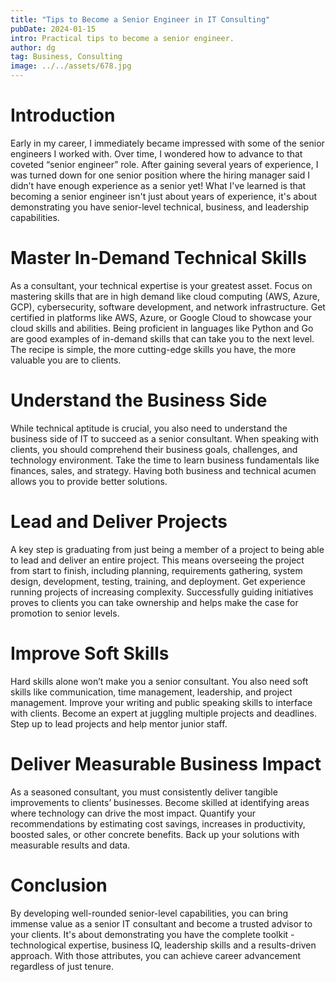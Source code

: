 ```yaml
---
title: "Tips to Become a Senior Engineer in IT Consulting"
pubDate: 2024-01-15
intro: Practical tips to become a senior engineer.
author: dg
tag: Business, Consulting
image: ../../assets/678.jpg
---
```


# Introduction

Early in my career, I immediately became impressed with some of the senior engineers I worked with. Over time, I wondered how to advance to that coveted “senior engineer” role. After gaining several years of experience, I was turned down for one senior position where the hiring manager said I didn’t have enough experience as a senior yet! What I've learned is that becoming a senior engineer isn't just about years of experience, it's about demonstrating you have senior-level technical, business, and leadership capabilities.

# Master In-Demand Technical Skills

As a consultant, your technical expertise is your greatest asset. Focus on mastering skills that are in high demand like cloud computing (AWS, Azure, GCP), cybersecurity, software development, and network infrastructure. Get certified in platforms like AWS, Azure, or Google Cloud to showcase your cloud skills and abilities. Being proficient in languages like Python and Go are good examples of in-demand skills that can take you to the next level. The recipe is simple, the more cutting-edge skills you have, the more valuable you are to clients.

# Understand the Business Side

While technical aptitude is crucial, you also need to understand the business side of IT to succeed as a senior consultant. When speaking with clients, you should comprehend their business goals, challenges, and technology environment. Take the time to learn business fundamentals like finances, sales, and strategy. Having both business and technical acumen allows you to provide better solutions.

# Lead and Deliver Projects

A key step is graduating from just being a member of a project to being able to lead and deliver an entire project. This means overseeing the project from start to finish, including planning, requirements gathering, system design, development, testing, training, and deployment. Get experience running projects of increasing complexity. Successfully guiding initiatives proves to clients you can take ownership and helps make the case for promotion to senior levels.

# Improve Soft Skills

Hard skills alone won’t make you a senior consultant. You also need soft skills like communication, time management, leadership, and project management. Improve your writing and public speaking skills to interface with clients. Become an expert at juggling multiple projects and deadlines. Step up to lead projects and help mentor junior staff.

# Deliver Measurable Business Impact

As a seasoned consultant, you must consistently deliver tangible improvements to clients’ businesses. Become skilled at identifying areas where technology can drive the most impact. Quantify your recommendations by estimating cost savings, increases in productivity, boosted sales, or other concrete benefits. Back up your solutions with measurable results and data.

# Conclusion

By developing well-rounded senior-level capabilities, you can bring immense value as a senior IT consultant and become a trusted advisor to your clients. It's about demonstrating you have the complete toolkit - technological expertise, business IQ, leadership skills and a results-driven approach. With those attributes, you can achieve career advancement regardless of just tenure.
